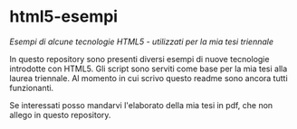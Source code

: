 # html5-esempi
_Esempi di alcune tecnologie HTML5 - utilizzati per la mia tesi triennale_

In questo repository sono presenti diversi esempi di nuove tecnologie introdotte con HTML5. Gli script sono serviti come base per la mia tesi alla laurea triennale.
Al momento in cui scrivo questo readme sono ancora tutti funzionanti.

Se interessati posso mandarvi l'elaborato della mia tesi in pdf, che non allego in questo repository.

